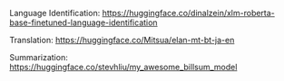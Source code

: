 Language Identification:
https://huggingface.co/dinalzein/xlm-roberta-base-finetuned-language-identification

Translation:
https://huggingface.co/Mitsua/elan-mt-bt-ja-en

Summarization:
https://huggingface.co/stevhliu/my_awesome_billsum_model

